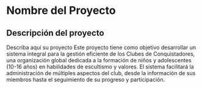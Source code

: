 # Nombre del Proyecto

## Descripción del proyecto

Describa aquí su proyecto
Este proyecto tiene como objetivo desarrollar un sistema integral para la gestión eficiente de los Clubes de Conquistadores, una organización global dedicada a la formación de niños y adolescentes (10-16 años) en habilidades de escultismo y valores. El sistema facilitará la administración de múltiples aspectos del club, desde la información de sus miembros hasta el seguimiento de su progreso y participación.